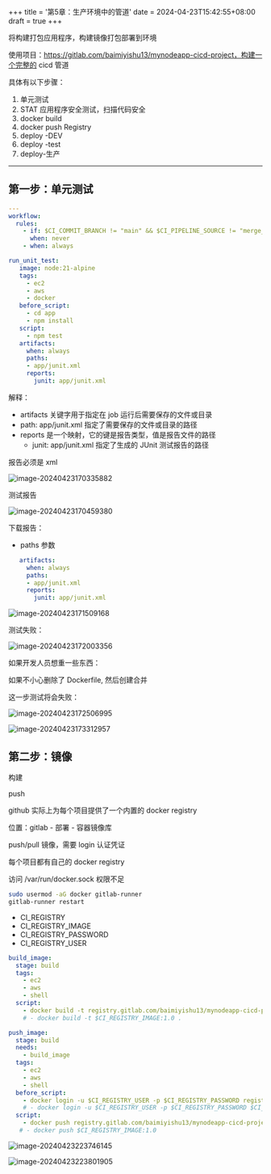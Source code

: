 +++
title = '第5章：生产环境中的管道'
date = 2024-04-23T15:42:55+08:00
draft = true
+++

将构建打包应用程序，构建镜像打包部署到环境

使用项目：https://gitlab.com/baimiyishu13/mynodeapp-cicd-project，构建一个完整的 cicd 管道

具体有以下步骤：

1. 单元测试
2. STAT 应用程序安全测试，扫描代码安全
3. docker build
4. docker push Registry
5. deploy -DEV
6. deploy -test
7. deploy-生产

---

## 第一步：单元测试

```yml
---
workflow:
  rules:
    - if: $CI_COMMIT_BRANCH != "main" && $CI_PIPELINE_SOURCE != "merge_request_event"
      when: never
    - when: always

run_unit_test:
   image: node:21-alpine
   tags:
     - ec2
     - aws
     - docker
   before_script:
     - cd app
     - npm install
   script:
     - npm test
   artifacts:
     when: always
     paths:
     - app/junit.xml
     reports:
       junit: app/junit.xml
```

解释：

+ artifacts 关键字用于指定在 job 运行后需要保存的文件或目录
+ path: app/junit.xml 指定了需要保存的文件或目录的路径
+ reports 是一个映射，它的键是报告类型，值是报告文件的路径
  + junit: app/junit.xml 指定了生成的 JUnit 测试报告的路径

报告必须是 xml

![image-20240423170335882](/images/image-20240423170335882.png "Title")

测试报告

![image-20240423170459380](/images/image-20240423170459380.png "Title")



下载报告：

+ paths 参数

```yaml
   artifacts:
     when: always
     paths:
     - app/junit.xml
     reports:
       junit: app/junit.xml
```

![image-20240423171509168](/images/image-20240423171509168.png "Title")



测试失败：

![image-20240423172003356](/images/image-20240423172003356.png "Title")



如果开发人员想重一些东西：

如果不小心删除了 Dockerfile, 然后创建合并

这一步测试将会失败：

![image-20240423172506995](/images/image-20240423172506995.png "Title")

![image-20240423173312957](/images/image-20240423173312957.png "Title")



## 第二步：镜像

构建

push 

github 实际上为每个项目提供了一个内置的 docker registry

位置：gitlab - 部署 - 容器镜像库

push/pull 镜像，需要 login 认证凭证

每个项目都有自己的 docker registry



访问 /var/run/docker.sock 权限不足

```sh
sudo usermod -aG docker gitlab-runner
gitlab-runner restart
```

+ CI_REGISTRY
+ CI_REGISTRY_IMAGE
+ CI_REGISTRY_PASSWORD
+ CI_REGISTRY_USER

```yaml
build_image:
  stage: build
  tags:
    - ec2
    - aws
    - shell
  script:
    - docker build -t registry.gitlab.com/baimiyishu13/mynodeapp-cicd-project:1.0 .
    # - docker build -t $CI_REGISTRY_IMAGE:1.0 .

push_image:
  stage: build
  needs:
    - build_image
  tags:
    - ec2
    - aws
    - shell
  before_script:
    - docker login -u $CI_REGISTRY_USER -p $CI_REGISTRY_PASSWORD registry.gitlab.com
    # - docker login -u $CI_REGISTRY_USER -p $CI_REGISTRY_PASSWORD $CI_REPOSITORY_URL
  script:
    - docker push registry.gitlab.com/baimiyishu13/mynodeapp-cicd-project:1.0
   # - docker push $CI_REGISTRY_IMAGE:1.0
```



![image-20240423223746145](/images/image-20240423223746145.png "Title")

![image-20240423223801905](/images/image-20240423223801905.png "Title") 



